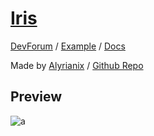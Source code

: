 # [Iris](https://github.com/Michael-48/Iris)
[DevForum](https://devforum.roblox.com/t/iris-immediate-mode-ui-library-based-on-dear-imgui/2302802?u=odbcinhi) / [Example](https://github.com/GhostDuckyy/UI-Libraries/blob/main/ImGui/Iris/Example.lua) / [Docs](https://michael-48.github.io/Iris/)

Made by [Alyrianix](https://devforum.roblox.com/u/Alyrianix) / [Github Repo](https://github.com/Michael-48/Iris)
## Preview
![a](https://devforum-uploads.s3.dualstack.us-east-2.amazonaws.com/uploads/optimized/5X/c/1/f/1/c1f13e36e7089c65e191594e11838bdbe10a4c19_2_638x500.png)
